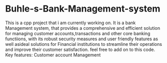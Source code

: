 # Buhle-s-Bank-Management-system
This is a cpp project that i am currently working on. It is a bank Management system, that provides a comprehensive and efficient solution for managing customer accounts,transactions and other core banking functiions, with its robust security measures and user friendly features as well asideal solutions for Financial institutions to streamline their operations and improve their customer satisfaction. feel free to add on to this code.
Key features:
Customer account Management

